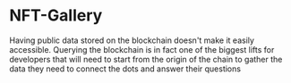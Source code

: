 # NFT-Gallery

Having public data stored on the blockchain doesn't make it easily accessible.
Querying the blockchain is in fact one of the biggest lifts for developers that will need to start from the origin of the chain to gather the data they need to connect the dots and answer their questions
